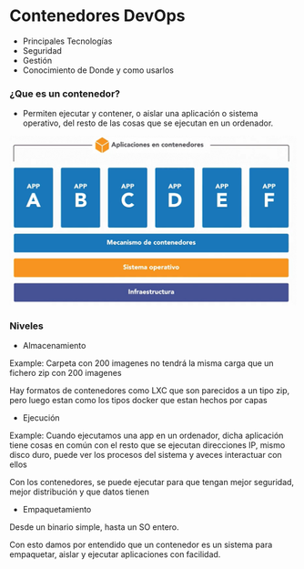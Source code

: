 # Contenedores DevOps

- Principales Tecnologías
- Seguridad 
- Gestión
- Conocimiento de Donde y como usarlos

### ¿Que es un contenedor?

- Permiten ejecutar y contener, o aislar una aplicación o sistema operativo, del resto de las cosas que se ejecutan en un ordenador.

![Contenedores](/img/Contenedores.PNG)

### Niveles

- Almacenamiento

Example: Carpeta con 200 imagenes no tendrá la misma carga que un fichero zip con 200 imagenes

Hay formatos de contenedores como LXC que son parecidos a un tipo zip, pero luego estan como los tipos docker que estan hechos por capas

- Ejecución

Example: Cuando ejecutamos una app en un ordenador, dicha aplicación tiene cosas en común con el resto que se ejecutan direcciones IP, mismo disco duro, puede ver los procesos del sistema y aveces interactuar con ellos

Con los contenedores, se puede ejecutar para que tengan mejor seguridad, mejor distribución y que datos tienen

- Empaquetamiento

Desde un binario simple, hasta un SO entero.

Con esto damos por entendido que un contenedor es un sistema para empaquetar, aislar y ejecutar aplicaciones con facilidad.